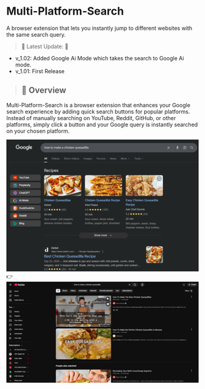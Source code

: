 # Multi-Platform-Search
A browser extension that lets you instantly jump to different websites with the same search query.


> 📗 Latest Update: 📗
- v_1.02: Added Google Ai Mode which takes the search to Google Ai mode.
- v_1.01: First Release

> ## 📖 Overview  

Multi-Platform-Search is a browser extension that enhances your Google search experience by adding quick search buttons for popular platforms. Instead of manually searching on YouTube, Reddit, GitHub, or other platforms, simply click a button and your Google query is instantly searched on your chosen platform.

<img src="/images/Google-Result.png">👉<img src="/images/To-Youtube-Result.png">

> ## 